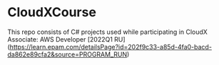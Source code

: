 # CloudXCourse

This repo consists of C# projects used while participating in CloudX Associate: AWS Developer [2022Q1 RU] (https://learn.epam.com/detailsPage?id=202f9c33-a85d-4fa0-bacd-da862e89cfa2&source=PROGRAM_RUN)
